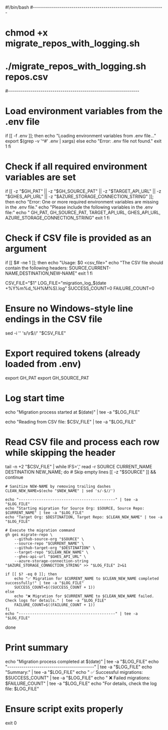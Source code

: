 #!/bin/bash
#-----------------------------------------------------------------
# chmod +x migrate_repos_with_logging.sh
# ./migrate_repos_with_logging.sh repos.csv
#-----------------------------------------------------------------

# Load environment variables from the .env file
if [[ -f .env ]]; then
    echo "Loading environment variables from .env file..."
    export $(grep -v '^#' .env | xargs)
else
    echo "Error: .env file not found."
    exit 1
fi

# Check if all required environment variables are set
if [[ -z "$GH_PAT" || -z "$GH_SOURCE_PAT" || -z "$TARGET_API_URL" || -z "$GHES_API_URL" || -z "$AZURE_STORAGE_CONNECTION_STRING" ]]; then
    echo "Error: One or more required environment variables are missing in the .env file."
    echo "Please include the following variables in the .env file:"
    echo "  GH_PAT, GH_SOURCE_PAT, TARGET_API_URL, GHES_API_URL, AZURE_STORAGE_CONNECTION_STRING"
    exit 1
fi

# Check if CSV file is provided as an argument
if [[ $# -ne 1 ]]; then
    echo "Usage: $0 <csv_file>"
    echo "The CSV file should contain the following headers: SOURCE,CURRENT-NAME,DESTINATION,NEW-NAME"
    exit 1
fi

CSV_FILE="$1"
LOG_FILE="migration_log_$(date +%Y%m%d_%H%M%S).log"
SUCCESS_COUNT=0
FAILURE_COUNT=0

# Ensure no Windows-style line endings in the CSV file
sed -i '' 's/\r$//' "$CSV_FILE"

# Export required tokens (already loaded from .env)
export GH_PAT
export GH_SOURCE_PAT

# Log start time
echo "Migration process started at $(date)" | tee -a "$LOG_FILE"

echo "Reading from CSV file: $CSV_FILE" | tee -a "$LOG_FILE"

# Read CSV file and process each row while skipping the header
tail -n +2 "$CSV_FILE" | while IFS=',' read -r SOURCE CURRENT_NAME DESTINATION NEW_NAME; do
    # Skip empty lines
    [[ -z "$SOURCE" ]] && continue  

    # Sanitize NEW-NAME by removing trailing dashes
    CLEAN_NEW_NAME=$(echo "$NEW_NAME" | sed 's/-$//')

    echo "-------------------------------------------" | tee -a "$LOG_FILE"
    echo "Starting migration for Source Org: $SOURCE, Source Repo: $CURRENT_NAME" | tee -a "$LOG_FILE"
    echo "Target Org: $DESTINATION, Target Repo: $CLEAN_NEW_NAME" | tee -a "$LOG_FILE"

    # Execute the migration command
    gh gei migrate-repo \
        --github-source-org "$SOURCE" \
        --source-repo "$CURRENT_NAME" \
        --github-target-org "$DESTINATION" \
        --target-repo "$CLEAN_NEW_NAME" \
        --ghes-api-url "$GHES_API_URL" \
        --azure-storage-connection-string "$AZURE_STORAGE_CONNECTION_STRING" >> "$LOG_FILE" 2>&1

    if [[ $? -eq 0 ]]; then
        echo "✅ Migration for $CURRENT_NAME to $CLEAN_NEW_NAME completed successfully!" | tee -a "$LOG_FILE"
        SUCCESS_COUNT=$((SUCCESS_COUNT + 1))
    else
        echo "❌ Migration for $CURRENT_NAME to $CLEAN_NEW_NAME failed. Check logs for details." | tee -a "$LOG_FILE"
        FAILURE_COUNT=$((FAILURE_COUNT + 1))
    fi
    echo "-------------------------------------------" | tee -a "$LOG_FILE"
done

# Print summary
echo "Migration process completed at $(date)" | tee -a "$LOG_FILE"
echo "-------------------------------------------" | tee -a "$LOG_FILE"
echo "Summary:" | tee -a "$LOG_FILE"
echo "  ✅ Successful migrations: $SUCCESS_COUNT" | tee -a "$LOG_FILE"
echo "  ❌ Failed migrations: $FAILURE_COUNT" | tee -a "$LOG_FILE"
echo "For details, check the log file: $LOG_FILE"

# Ensure script exits properly
exit 0
